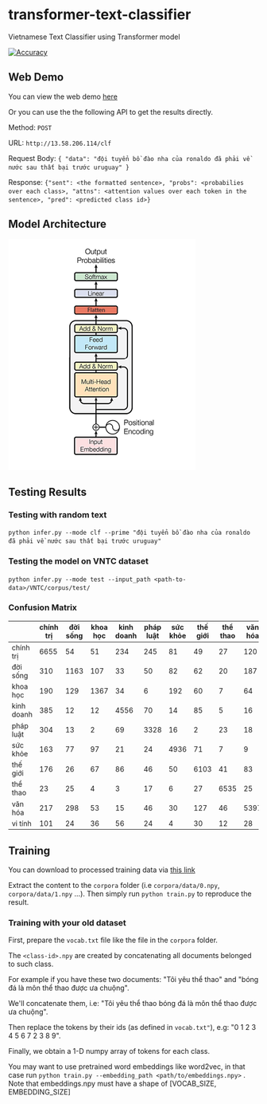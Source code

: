 # transformer-text-classifier
Vietnamese Text Classifier using Transformer model

[![Accuracy](https://img.shields.io/badge/accuracy-87%2E91%25-green.svg)](https://github.com/suicao/transformer-text-classifier)

## Web Demo

You can view the web demo [here](http://ec2-13-58-206-114.us-east-2.compute.amazonaws.com/)

Or you can use the the following API to get the results directly.

Method: ```POST```

URL: ```http://13.58.206.114/clf```

Request Body: ```{
"data": "đội tuyển bồ đào nha của ronaldo đã phải về nước sau thất bại trước uruguay"
}```

Response: ```{"sent": <the formatted sentence>, "probs": <probabilies over each class>, "attns": <attention values over each token in the sentence>, "pred": <predicted class id>}```
## Model Architecture

![Simplified Transformer-Decoder](img/model.png)

## Testing Results
### Testing with random text

```python infer.py --mode clf --prime "đội tuyển bồ đào nha của ronaldo đã phải về nước sau thất bại trước uruguay"```

### Testing the model on VNTC dataset

```python infer.py --mode test --input_path <path-to-data>/VNTC/corpus/test/```
### Confusion Matrix



|			| chính trị | đời sống  | khoa học   | kinh doanh| pháp luật | sức khỏe  | thế giới  | thể thao  | văn hóa   | vi tính   |
|-----------|-----------|-----------|-----------|-----------|-----------|-----------|-----------|-----------|-----------|-----------|
|chính trị	|6655		|   54		|   51		|  234		|  245		|   81		|   49		|   27		|  120		|	      51|
|đời sống	|310 		| 1163		|  107		|   33		|   50		|   82		|   62		|   20		|  187		|	      22|
|khoa học 	|190 		|  129		| 1367		|   34		|    6		|  192		|   60		|    7		|   64		|	      47|
|kinh doanh	|385 		|   12		|   12		| 4556		|   70		|   14		|   85		|    5		|   16		|	     121|
|pháp luật	|304 		|   13		|    2		|   69		| 3328		|   16		|    2		|   23		|   18		|	      13|
|sức khỏe	|163 		|   77		|   97		|   21		|   24		| 4936		|   71		|    7		|    9		|	      12|
|thế giới	|176 		|   26		|   67		|   86		|   46		|   50		| 6103		|   41		|   83		|	      38|
|thể thao	| 23 		|   25		|    4		|    3		|   17		|    6		|   27		| 6535		|   25		|	       2|
|văn hóa	|217 		|  298		|   53		|   15		|   46		|   30		|  127		|   46		| 5397		|	      21|
|vi tính	|101 		|   24		|   36		|   56		|   24		|    4		|   30		|   12		|   28		|	    4245|

## Training 

You can download to processed training data via [this link](https://drive.google.com/open?id=1JGQY0OVVg1RlKxLG0v9mOcP2GRoetyoH)

Extract the content to the ```corpora``` folder (i.e ```corpora/data/0.npy```, ```corpora/data/1.npy``` ...). Then simply run ```python train.py``` to reproduce the result.

### Training with your old dataset

First, prepare the ```vocab.txt``` file like the file in the ```corpora``` folder.

The ```<class-id>.npy``` are created by concatenating all documents belonged to such class.

For example if you have these two documents: "Tôi yêu thể thao" and "bóng đá là môn thể thao được ưa chuộng".

We'll concatenate them, i.e: "Tôi yêu thể thao bóng đá là môn thể thao được ưa chuộng".

Then replace the tokens by their ids (as defined in ```vocab.txt"```), e.g: "0 1 2 3 4 5 6 7 2 3 8 9".

Finally, we obtain a 1-D numpy array of tokens for each class.

You may want to use pretrained word embeddings like word2vec, in that case run ```python train.py --embedding_path <path/to/embeddings.npy>``` . Note that embeddings.npy must have a shape of [VOCAB_SIZE, EMBEDDING_SIZE] 
